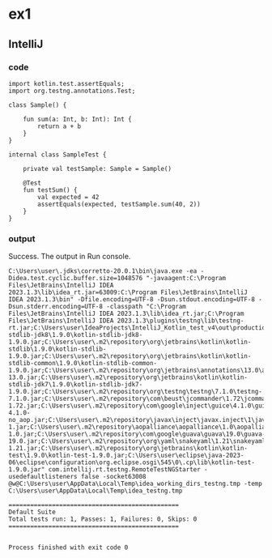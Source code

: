 # ex1
## IntelliJ
### code
    import kotlin.test.assertEquals;
    import org.testng.annotations.Test;
    
    class Sample() {
    
        fun sum(a: Int, b: Int): Int {
            return a + b
        }
    }
    
    internal class SampleTest {
    
        private val testSample: Sample = Sample()
    
        @Test
        fun testSum() {
            val expected = 42
            assertEquals(expected, testSample.sum(40, 2))
        }
    }
### output
Success. The output in Run console.

    C:\Users\user\.jdks\corretto-20.0.1\bin\java.exe -ea -Didea.test.cyclic.buffer.size=1048576 "-javaagent:C:\Program Files\JetBrains\IntelliJ IDEA 2023.1.3\lib\idea_rt.jar=63009:C:\Program Files\JetBrains\IntelliJ IDEA 2023.1.3\bin" -Dfile.encoding=UTF-8 -Dsun.stdout.encoding=UTF-8 -Dsun.stderr.encoding=UTF-8 -classpath "C:\Program Files\JetBrains\IntelliJ IDEA 2023.1.3\lib\idea_rt.jar;C:\Program Files\JetBrains\IntelliJ IDEA 2023.1.3\plugins\testng\lib\testng-rt.jar;C:\Users\user\IdeaProjects\IntelliJ_Kotlin_test_v4\out\production\IntelliJ_Kotlin_test_v4;C:\Users\user\.m2\repository\org\jetbrains\kotlin\kotlin-stdlib-jdk8\1.9.0\kotlin-stdlib-jdk8-1.9.0.jar;C:\Users\user\.m2\repository\org\jetbrains\kotlin\kotlin-stdlib\1.9.0\kotlin-stdlib-1.9.0.jar;C:\Users\user\.m2\repository\org\jetbrains\kotlin\kotlin-stdlib-common\1.9.0\kotlin-stdlib-common-1.9.0.jar;C:\Users\user\.m2\repository\org\jetbrains\annotations\13.0\annotations-13.0.jar;C:\Users\user\.m2\repository\org\jetbrains\kotlin\kotlin-stdlib-jdk7\1.9.0\kotlin-stdlib-jdk7-1.9.0.jar;C:\Users\user\.m2\repository\org\testng\testng\7.1.0\testng-7.1.0.jar;C:\Users\user\.m2\repository\com\beust\jcommander\1.72\jcommander-1.72.jar;C:\Users\user\.m2\repository\com\google\inject\guice\4.1.0\guice-4.1.0-no_aop.jar;C:\Users\user\.m2\repository\javax\inject\javax.inject\1\javax.inject-1.jar;C:\Users\user\.m2\repository\aopalliance\aopalliance\1.0\aopalliance-1.0.jar;C:\Users\user\.m2\repository\com\google\guava\guava\19.0\guava-19.0.jar;C:\Users\user\.m2\repository\org\yaml\snakeyaml\1.21\snakeyaml-1.21.jar;C:\Users\user\.m2\repository\org\jetbrains\kotlin\kotlin-test\1.9.0\kotlin-test-1.9.0.jar;C:\Users\user\eclipse\java-2023-06\eclipse\configuration\org.eclipse.osgi\545\0\.cp\lib\kotlin-test-1.9.0.jar" com.intellij.rt.testng.RemoteTestNGStarter -usedefaultlisteners false -socket63008 @w@C:\Users\user\AppData\Local\Temp\idea_working_dirs_testng.tmp -temp C:\Users\user\AppData\Local\Temp\idea_testng.tmp
    
    ===============================================
    Default Suite
    Total tests run: 1, Passes: 1, Failures: 0, Skips: 0
    ===============================================
    
    
    Process finished with exit code 0
